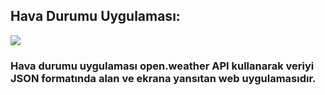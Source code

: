 ## Hava Durumu Uygulaması:
<img src="picutre.png">

### Hava durumu uygulaması open.weather API kullanarak veriyi JSON formatında alan ve ekrana yansıtan web uygulamasıdır.
